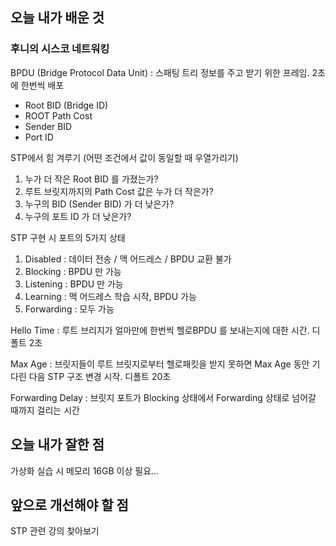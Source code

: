 <h2> 오늘 내가 배운 것 </h2>

<h3> 후니의 시스코 네트워킹 </h3>

BPDU (Bridge Protocol Data Unit) : 스패팅 트리 정보를 주고 받기 위한 프레임. 2초에 한번씩 배포
- Root BID (Bridge ID)
- ROOT Path Cost
- Sender BID
- Port ID

STP에서 힘 겨루기 (어떤 조건에서 값이 동일할 때 우열가리기)
1. 누가 더 작은 Root BID 를 가졌는가?
2. 루트 브릿지까지의 Path Cost 값은 누가 더 작은가?
3. 누구의 BID (Sender BID) 가 더 낮은가?
4. 누구의 포트 ID 가 더 낮은가?

STP 구현 시 포트의 5가지 상태
1. Disabled : 데이터 전송 / 맥 어드레스 / BPDU 교환 불가
2. Blocking : BPDU 만 가능
3. Listening : BPDU 만 가능
4. Learning : 맥 어드레스 학습 시작, BPDU 가능
5. Forwarding : 모두 가능

Hello Time : 루트 브리지가 얼마만에 한번씩 헬로BPDU 를 보내는지에 대한 시간. 디폴트 2초

Max Age : 브릿지들이 루트 브릿지로부터 헬로패킷을 받지 못하면 Max Age 동안 기다린 다음 STP 구조 변경 시작. 디폴트 20초

Forwarding Delay : 브릿지 포트가 Blocking 상태에서 Forwarding 상태로 넘어갈 때까지 걸리는 시간


<h2> 오늘 내가 잘한 점 </h2>

가상화 실습 시 메모리 16GB 이상 필요...


<h2> 앞으로 개선해야 할 점 </h2>

STP 관련 강의 찾아보기
